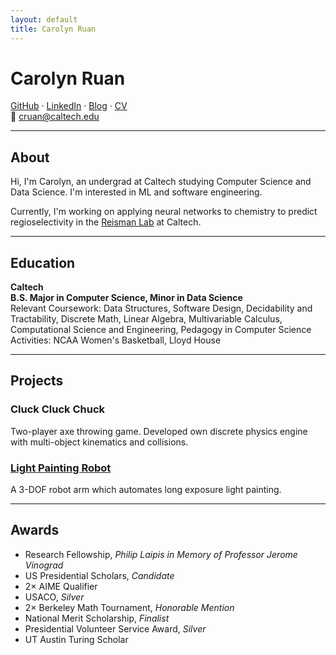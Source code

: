 ```yaml
---
layout: default
title: Carolyn Ruan
---
```


# Carolyn Ruan

[GitHub](https://github.com/carolynruan) · [LinkedIn](https://linkedin.com/in/carolynruan) · [Blog](https://medium.com/@carolynruan) · [CV](/files/resume.pdf)  
📧 [cruan@caltech.edu](mailto:cruan@caltech.edu)

---

## About

Hi, I'm Carolyn, an undergrad at Caltech studying Computer Science and Data Science. I'm interested in ML and software engineering.

Currently, I'm working on applying neural networks to chemistry to predict regioselectivity in the [Reisman Lab](http://reismangroup.caltech.edu/) at Caltech.

---

## Education

**Caltech**  
**B.S. Major in Computer Science, Minor in Data Science**  
Relevant Coursework: Data Structures, Software Design, Decidability and Tractability, Discrete Math, Linear Algebra, Multivariable Calculus, Computational Science and Engineering, Pedagogy in Computer Science  
Activities: NCAA Women's Basketball, Lloyd House

---

## Projects

### Cluck Cluck Chuck  
Two-player axe throwing game. Developed own discrete physics engine with multi-object kinematics and collisions.

### [Light Painting Robot](https://hackaday.io/project/202243-light-painting-robot)  
A 3-DOF robot arm which automates long exposure light painting.

---

## Awards

- Research Fellowship, *Philip Laipis in Memory of Professor Jerome Vinograd*
- US Presidential Scholars, *Candidate*
- 2× AIME Qualifier
- USACO, *Silver*
- 2× Berkeley Math Tournament, *Honorable Mention*
- National Merit Scholarship, *Finalist*
- Presidential Volunteer Service Award, *Silver*
- UT Austin Turing Scholar